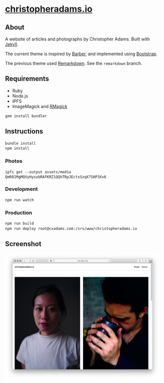 # [christopheradams.io](https://christopheradams.io)

## About

A website of articles and photographs by Christopher Adams. Built with [Jekyll].

The current theme is inspired by [Barber], and implemented using [Bootstrap].

The previous theme used [Remarkdown]. See the `remarkdown` branch.

## Requirements

* Ruby
* Node.js
* IPFS
* ImageMagick and [RMagick](https://github.com/rmagick/rmagick)

```sh
gem install bundler
```

## Instructions

```sh
bundle install
npm install
```

### Photos

```
ipfs get --output assets/media QmR81MgMQVyHysobRAfKRZ1QQhTRpJEctxSzqX7SHP3Xv6
```

### Development

```sh
npm run watch
```

### Production

```sh
npm run build
npm run deploy root@cxadams.com:/srv/www/christopheradams.io
```

## Screenshot

![Screenshot](/assets/img/screenshot.png?raw=true)

[Barber]: http://barber.samesies.io/
[Bootstrap]: https://getbootstrap.com/
[Jekyll]: http://jekyllrb.com/
[Remarkdown]: https://fvsch.com/remarkdown/
[remarkdown-branch]: /tree/remarkdown

